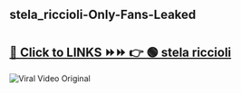 
 ## stela_riccioli-Only-Fans-Leaked

# <h2><a href="https://clipsfans.com/stela_riccioli&ref=git">🔗 Click to LINKS ⏩⏩ 👉 🟢 stela riccioli </a></h2>

<a href="https://clipsfans.com/stela_riccioli&ref=git" rel="nofollow" data-target="animated-image.originalLink"><img src="https://i.ibb.co.com/xMMVF88/686577567.gif" alt="Viral Video Original" style="max-width: 100%; display: inline-block;" data-target="animated-image.originalImage"></a>
